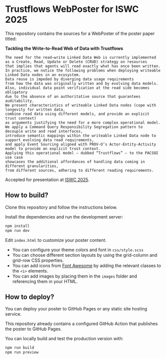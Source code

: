 # Trustflows WebPoster for ISWC 2025

This repository contains the sources for a WebPoster of the poster paper titled: 

**Tackling the Write-to-Read Web of Data with Trustflows**
```
The need for the read–write Linked Data Web is currently implemented
as a Create, Read, Update or Delete (CRUD) strategy on resources
that implies that agents will read exactly what has once been written.
In practice, we notice the following problems when deploying writeable Linked Data nodes in an ecosystem.
Data reuse is impeded by diverging data usage requirements
from how the data was originally written and by evolving data models.
Also, individual data point verification at the read side becomes obligatory
due to the absence of an authoritative source that guarantees auditability.
We present characteristics of writeable Linked Data nodes (cope with longevity for written data,
combine read data using different models, and provide an explicit trust context)
as arguments justifying the need for a more complex operational model.
We apply a Command Query Responsibility Segregation pattern to decouple write and read interfaces,
introduce semantic mappings within the writeable Linked Data node to support evolving data read requirements,
and apply Event Sourcing aligned with PROV-O’s Actor-Entity-Activity model to provide an explicit trust context.
Applying this operational model – dubbed “Trustflows” – to the PACSOI use case
showcases the additional affordances of handling data coming in different granularities,
from different sources, adhering to different reading requirements.
```

Accepted for presentation at [ISWC 2025](https://iswc2025.semanticweb.org/#/program/acceptedpapers).

## How to build?

Clone this repository and follow the instructions below.

Install the dependencies and run the development server:

```bash
npm install
npm run dev
```

Edit `index.html` to customize your poster content.
- You can configure your theme colors and font in `css/style.scss`
- You can choose different section layouts by using the grid-column and grid-row CSS properties.
- You can add icons from [Font Awesome](https://fontawesome.com/icons) by adding the relevant classes to the `<i>` elements.
- You can add images by placing them in the `images` folder and referencing them in your HTML.

## How to deploy?

You can deploy your poster to GitHub Pages or any static site hosting service.

This repository already contains a configured GitHub Action that publishes the poster to GitHub Pages.

You can locally build and test the production version with:

```bash
npm run build
npm run preview
```
